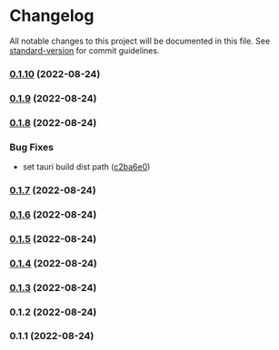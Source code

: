 # Changelog

All notable changes to this project will be documented in this file. See [standard-version](https://github.com/conventional-changelog/standard-version) for commit guidelines.

### [0.1.10](https://github.com/Galitan-dev/Typino/compare/v0.1.9...v0.1.10) (2022-08-24)

### [0.1.9](https://github.com/Galitan-dev/Typino/compare/v0.1.8...v0.1.9) (2022-08-24)

### [0.1.8](https://github.com/Galitan-dev/Typino/compare/v0.1.7...v0.1.8) (2022-08-24)


### Bug Fixes

* set tauri build dist path ([c2ba6e0](https://github.com/Galitan-dev/Typino/commit/c2ba6e074fa47b2e6ea1613a108dd1c0227a1d30))

### [0.1.7](https://github.com/Galitan-dev/Typino/compare/v0.1.6...v0.1.7) (2022-08-24)

### [0.1.6](https://github.com/Galitan-dev/Typino/compare/v0.1.5...v0.1.6) (2022-08-24)

### [0.1.5](https://github.com/Galitan-dev/Typino/compare/v0.1.4...v0.1.5) (2022-08-24)

### [0.1.4](https://github.com/Galitan-dev/Typino/compare/v0.1.3...v0.1.4) (2022-08-24)

### [0.1.3](https://github.com/Galitan-dev/Typino/compare/v0.1.2...v0.1.3) (2022-08-24)

### 0.1.2 (2022-08-24)

### 0.1.1 (2022-08-24)
